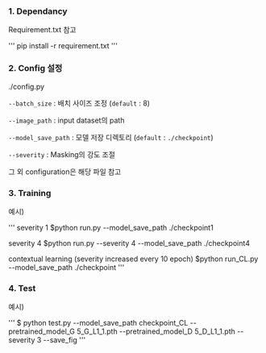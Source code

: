### 1. Dependancy

Requirement.txt 참고

'''
pip install -r requirement.txt
'''

### 2. Config 설정

./config.py

`--batch_size` : 배치 사이즈 조정 (`default` : 8) 

`--image_path` : input dataset의 path

`--model_save_path` : 모델 저장 디렉토리 (`default` : `./checkpoint`)

`--severity` : Masking의 강도 조절

그 외 configuration은 해당 파일 참고

### 3.  Training

예시) 

'''
severity 1
$python run.py --model_save_path ./checkpoint1

severity 4
$python run.py --severity 4 --model_save_path ./checkpoint4

contextual learning (severity increased every 10 epoch)
$python run_CL.py --model_save_path ./checkpoint
'''

### 4.  Test

예시) 

'''
$ python test.py --model_save_path checkpoint_CL --pretrained_model_G 5_G_L1_1.pth --pretrained_model_D 5_D_L1_1.pth --severity 3 --save_fig
'''
